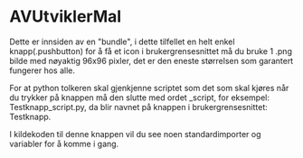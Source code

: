 # AVUtviklerMal
Dette er innsiden av en "bundle", i dette tilfellet en helt enkel knapp(.pushbutton)
for å få et icon i brukergrensesnittet må du bruke 1 .png bilde med nøyaktig 96x96 pixler,
det er den eneste størrelsen som garantert fungerer hos alle.

For at python tolkeren skal gjenkjenne scriptet som det som skal kjøres når du trykker på knappen må den slutte med ordet _script, for eksempel:
Testknapp_script.py, da blir navnet på knappen i brukergrensesnittet: Testknapp.

I kildekoden til denne knappen vil du see noen standardimporter og variabler for å komme i gang.
